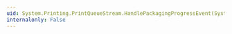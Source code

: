 ```yaml
---
uid: System.Printing.PrintQueueStream.HandlePackagingProgressEvent(System.Object,System.Windows.Xps.Packaging.PackagingProgressEventArgs)
internalonly: False
---
```

